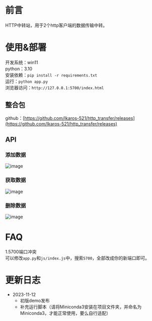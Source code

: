 # 前言
HTTP中转站，用于2个http客户端的数据传输中转。  

# 使用&部署
开发系统：win11  
python：3.10  
安装依赖：`pip install -r requirements.txt`  
运行：`python app.py`  
浏览器访问：`http://127.0.0.1:5700/index.html`  

## 整合包

github：[https://github.com/Ikaros-521/http_transfer/releases](https://github.com/Ikaros-521/http_transfer/releases)  

## API

### 添加数据
![image](https://github.com/Ikaros-521/http_transfer/assets/40910637/b7d5ba45-2f92-4aad-bb5c-10914ee02767)

### 获取数据
![image](https://github.com/Ikaros-521/http_transfer/assets/40910637/7375a398-fa5a-4520-a491-ba44ffbb40c3)

### 删除数据
![image](https://github.com/Ikaros-521/http_transfer/assets/40910637/49f33fa8-9253-4154-9fb4-4558e29a32c4)


# FAQ

1.5700端口冲突  
可以修改`app.py`和`js/index.js`中，搜索`5700`，全部改成你的新端口即可。  

# 更新日志

- 2023-11-12
  - 初版demo发布
  - 补充运行脚本（请将Miniconda3安装在项目文件夹，并命名为Miniconda3，才能正常使用，要么自行适配）
